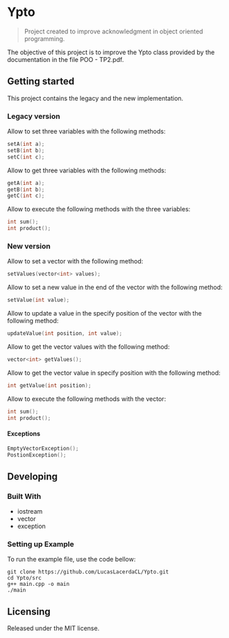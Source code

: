 # Ypto
> Project created to improve acknowledgment in object oriented programming.

The objective of this project is to improve the Ypto class provided by the documentation in the file POO - TP2.pdf.

## Getting started

This project contains the legacy and the new implementation.

### Legacy version

Allow to set three variables with the following methods:
```c
setA(int a);
setB(int b);
setC(int c);
 ```

Allow to get three variables with the following methods:
```c
getA(int a);
getB(int b);
getC(int c);
```

Allow to execute the following methods with the three variables:
```c
int sum();
int product();
```

### New version

Allow to set a vector with the following method:
```c
setValues(vector<int> values);
```

Allow to set a new value in the end of the vector with the following method:
```c
setValue(int value);
```

Allow to update a value in the specify position of the vector with the following method:
```c
updateValue(int position, int value);
```

Allow to get the vector values with the following method:
```c
vector<int> getValues();
```

Allow to get the vector value in specify position with the following method:
```c
int getValue(int position);
```

Allow to execute the following methods with the vector:
```c
int sum();
int product();
```

#### Exceptions
```c
EmptyVectorException();
PostionException();
```

## Developing

### Built With
 - iostream
 - vector
 - exception

### Setting up Example

To run the example file, use the code bellow:

```shell
git clone https://github.com/LucasLacerdaCL/Ypto.git
cd Ypto/src
g++ main.cpp -o main
./main
```

## Licensing

Released under the MIT license.